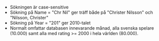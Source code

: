 * Sökningen är case-sensitive
* Sökning på Name = "Chr Nil" ger träff både på "Christer Nilsson" och "Nilsson, Christer"
* Sökning på Year = "201" ger 2010-talet 
* Normalt omfattar databasen innevarande månad, alla svenska spelare (10.000) samt alla med rating >= 2000 i hela världen (80.000).

